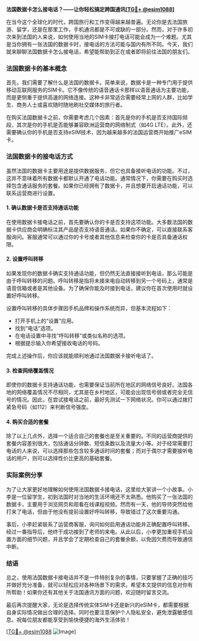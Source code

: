 **法国数据卡怎么接电话？——让你轻松搞定跨国通讯[[TG💪+ @esim1088](https://t.me/s/esim1088)]**

在当今这个全球化的时代，跨国旅行和工作变得越来越普遍。无论你是去法国旅游、留学，还是在那里工作，手机通讯都是不可或缺的一部分。然而，对于许多初次来到法国的人来说，如何使用当地的SIM卡接打电话可能会成为一个难题。尤其是当你拥有一张法国的数据卡时，接电话的方法可能与国内有所不同。今天，我们就来聊聊法国数据卡怎么接电话，希望能帮助到正在或者即将前往法国的朋友们。

### 法国数据卡的基本概念

首先，我们需要了解什么是法国的数据卡。简单来说，数据卡是一种专门用于提供移动互联网服务的SIM卡。它不像传统的语音通话卡那样以语音通话为主要功能，而是更侧重于提供高速的网络连接。这种卡非常适合需要经常上网的人群，比如学生、商务人士或喜欢随时随地刷社交媒体的旅行者。

在购买法国数据卡之前，你需要考虑几个因素：首先是你的手机是否支持国际频段，其次是你的手机是否能够兼容欧洲运营商的网络制式（如4G LTE）。此外，还需要确认你的手机是否支持eSIM技术，因为越来越多的法国运营商开始推广eSIM卡。

### 法国数据卡的接电话方式

虽然法国的数据卡主要用途是提供数据服务，但它也具备接听电话的功能。不过，这并不意味着所有数据卡都默认开通了电话功能。通常情况下，你需要在购买时选择包含通话服务的套餐。如果你已经拥有了数据卡，并且想要开启通话功能，可以联系运营商进行设置。

#### 1. 确认数据卡是否支持通话功能

在使用数据卡接电话之前，首先要确认你的卡是否支持这项功能。大多数法国的数据卡供应商会明确标注其产品是否支持语音通话。如果你不确定，可以直接联系客服询问。客服通常可以通过你的卡号或者其他信息来检查你的卡是否具备通话权限。

#### 2. 设置呼叫转移

如果发现你的数据卡确实支持通话功能，但仍然无法直接接听到电话，那么可能是由于呼叫转移的问题。呼叫转移是指将未接来电自动转移到另一个号码上，通常是语音信箱或者是其他设备。为了确保你能及时接到电话，建议你在首次使用时就设置好呼叫转移。

设置呼叫转移的具体步骤因手机品牌和操作系统而异，但基本流程如下：

- 打开手机上的“设置”应用。
- 找到“电话”选项。
- 在电话设置中寻找“呼叫转移”或类似名称的选项。
- 根据提示输入你希望接收电话的号码。

完成上述操作后，你应该就能顺利地通过法国数据卡接听电话了。

#### 3. 检查网络覆盖情况

即使你的数据卡支持通话功能，也需要保证当前所在地区的网络信号良好。法国各地的网络覆盖情况不尽相同，尤其是在乡村地区，可能会出现信号弱或者完全无信号的情况。因此，在尝试接电话之前，最好先测试一下网络状况。你可以通过拨打紧急号码（如112）来判断信号强度。

#### 4. 购买合适的套餐

除了以上几点外，选择一个适合自己的套餐也是至关重要的。不同的运营商提供的套餐内容差别很大，包括通话分钟数、短信条数以及流量大小等。对于经常需要打电话的人来说，可以选择那些包含较多通话时间的套餐；而对于偶尔才需要接听电话的用户，则可以选择性价比更高的基础套餐。

### 实际案例分享

为了让大家更好地理解如何使用法国数据卡接电话，这里给大家讲一个小故事。小李是一位留学生，初到法国时对当地的生活环境还不太熟悉。他购买了一张法国的数据卡，主要用于浏览网页和观看在线课程视频。然而有一天，他的导师突然给他打来了电话，但由于他没有提前设置好呼叫转移，导致错过了这次重要沟通。

事后，小李赶紧联系了运营商客服，询问如何启用通话功能并正确配置呼叫转移。经过一番指导后，他终于成功接到了老师的来电。从此以后，小李更加重视手机设置方面的细节问题，并且学会了定期检查自己的套餐余额，以免因欠费而导致通信中断。

### 结语

总之，使用法国数据卡接电话并不是一件特别复杂的事情，只要掌握了正确的技巧并做好充分准备，就可以轻松应对各种场景下的需求。希望本文提供的信息对你有所帮助！如果你还有其他关于法国通讯方面的问题，欢迎随时留言交流。

最后再次提醒大家，无论是选择传统实体SIM卡还是新兴的eSIM卡，都需要根据自身实际情况做出合理的选择。同时也要注意保护个人隐私安全，避免泄露敏感信息。祝每位朋友都能享受到愉快便捷的海外生活体验！

[[TG💪+ @esim1088](https://t.me/s/esim1088) ![Image](https://i.postimg.cc/4NQfJmqS/Snipaste-2025-05-13-00-14-12.png)]